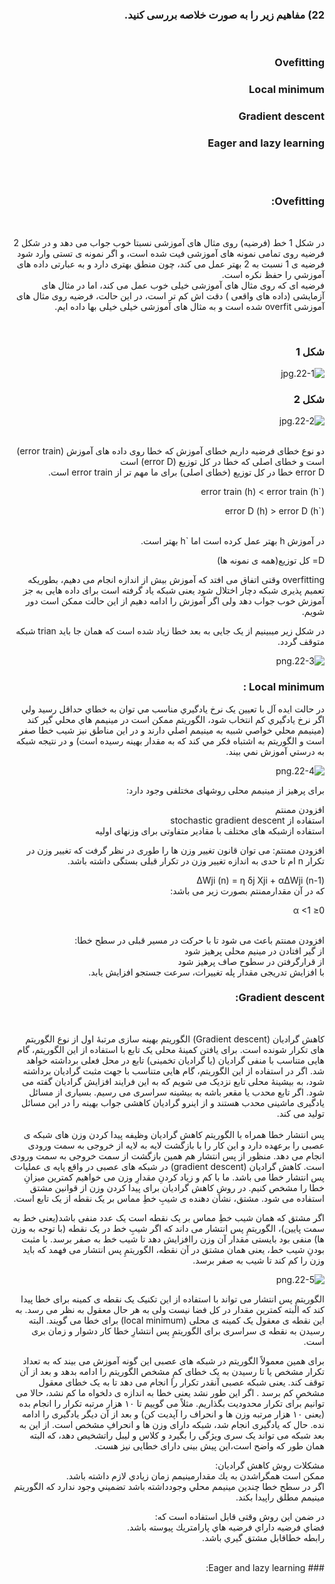 

<div dir="rtl">
  
  ### 22) مفاهیم زیر را به صورت خلاصه بررسی کنید.
  <br/>
  
  ### Ovefitting
  ### Local minimum
  ### Gradient descent
  ### Eager and lazy learning
  <br/><br/>
  
  ### Ovefitting:
  <br/>
  
  در شکل 1 خط (فرضیه) روی مثال های آموزشی نسبتا خوب جواب می دهد و
  در شکل 2 فرضیه روی تمامی نمونه های آموزشی فیت شده است، و اگر نمونه ی تستی وارد شود فرضیه ی 1  نسبت به 2 بهتر عمل می کند، چون منطق بهتری دارد و به عبارتی داده های 
   آموزشي را حفظ نکره است. 
   <br/>
  فرضیه ای که روی مثال های آموزشی خیلی خوب عمل می کند، اما در مثال های آزمایشی (داده های واقعی ) دقت اش کم تر است، 
  در اين حالت، فرضیه روی مثال های آموزشی overfit شده است
  و به مثال های آموزشی خیلی خیلی بها داده ايم.
 
  <br/>
  
  ### شکل 1
  
  ![22-1.jpg](https://github.com/semnan-university-ai/machine-learning-class/blob/main/excersiecs/smahdimoghaddasi/EXC%20(22)/22-1.jpg)
       
  ### شکل 2
  
   ![22-2.jpg](https://github.com/semnan-university-ai/machine-learning-class/blob/main/excersiecs/smahdimoghaddasi/EXC%20(22)/22-2.jpg) 
    
   <br/>
  
   <div dir="rtl">
   دو نوع خطای فرضیه داریم خطای آموزش که خطا روی داده های آموزش (error train) است و خطای اصلی که خطا در کل توزیع (error D) است 
    <br/>  
  error D خطا در کل توزیع (خطای اصلی) برای ما مهم تر از error train است.
  <br/>
  
  
  error train (h) < error train (h`)  <br/>
  
  error D (h) > error D (h`)
  <br/>
  <br/>
  <div dir="rtl">
   در آموزش h بهتر عمل کرده است اما `h بهتر است. 
   <div/>
  
   D= کل توزیع(همه ی نمونه ها)
   <br/>
     <div dir="rtl"> 
       overfitting وقتی اتفاق می افتد که آموزش بیش از اندازه انجام می دهیم، بطوریکه تعمیم پذیری شبکه دچار اختلال شود  یعنی شبکه یاد گرفته است برای داده هایی به جز آموزش خوب جواب دهد ولی اگر آموزش را ادامه دهیم از این حالت ممکن است دور شویم. 
   
 در شکل زیر میبینیم از یک جایی به بعد خطا زیاد شده است که همان جا باید trian شبکه متوقف گردد.
  <br/>
      
 ![22-3.png](https://github.com/semnan-university-ai/machine-learning-class/blob/main/excersiecs/smahdimoghaddasi/EXC%20(22)/22-3.png)
       
 ### Local minimum :  
       
 
در حالت ايده آل با تعيين يک نرخ يادگيري مناسب مي توان به خطاي حداقل رسيد ولي اگر نرخ يادگيري کم انتخاب شود، الگوريتم ممکن است در مينيمم هاي محلي گير کند 
(مينيمم محلي خواصي شبيه به مينيمم اصلي دارند و در اين مناطق نيز شيب خطا صفر است و الگوريتم به اشتباه فکر مي کند که به مقدار بهينه رسيده است)
و در نتيجه شبکه به درستي آموزش نمي بيند.
       
 ![22-4.png](https://github.com/semnan-university-ai/machine-learning-class/blob/main/excersiecs/smahdimoghaddasi/EXC%20(22)/22-4.png)
       
    

برای پرهیز از مینیمم محلی روشهای مختلفی وجود دارد:
       
افزودن ممنتم<br/>
استفاده از stochastic gradient descent
<br/>
استفاده ازشبکه های مختلف با مقادیر متفاوتی برای وزنهای اولیه

افزودن ممنتم:
می توان قانون تغییر وزن ها را طوری در نظر گرفت که تغییر وزن در تکرار n ام تا حدی به اندازه تغییر وزن در تکرار قبلی بستگی داشته باشد.
 <div/>
ΔWji (n) = η δj Xji + αΔWji (n-1)
<div dir="rtl">
    که در آن مقدارممنتم بصورت زیر می باشد:
           
0≤ α <1
        
<br/>     
افزودن ممنتم باعث می شود تا با حرکت در مسیر قبلی در سطح خطا:
<br/>
از گیر افتادن در مینیم محلی پرهیز شود
<br/>
از قرارگرفتن در سطوح صاف پرهیز شود
<br/>
با افزایش تدریجی مقدار پله تغییرات، سرعت جستجو افزایش یابد.
 <br/> 
  
  ### Gradient descent:
  <br/>
  
  
کاهش گرادیان (Gradient descent) الگوریتم بهینه سازی مرتبهٔ اول از نوع الگوریتم های تکرار شونده است. برای یافتن کمینهٔ محلی یک تابع با استفاده از این الگوریتم، گام هایی متناسب با منفی گرادیان (یا گرادیان تخمینی) تابع در محل فعلی برداشته خواهد شد.
 اگر در استفاده از این الگوریتم، گام هایی متناسب با جهت مثبت گرادیان برداشته شود، به بیشینهٔ محلی تابع نزدیک می شویم که به این فرایند افزایش گرادیان گفته می شود. 
اگر تابع محدب یا مقعر باشه به بیشینه سراسری می رسیم. بسیاری از مسائل یادگیری ماشینی محدب هستند و از اینرو گرادیان کاهشی جواب بهینه را در این مسائل تولید می کند.
<br/>
<br/>
پس انتشار خطا همراه با الگوریتم کاهش گرادیان وظیفه  پیدا کردن وزن های شبکه ی عصبی را برعهده دارد و این کار را با بازگشت لایه به لایه از خروجی به سمت ورودی انجام می دهد. منظور از پس انتشار هم همین بازگشت از سمت خروجی به سمت ورودی است.
کاهش گرادیان (gradient descent) در شبکه های عصبی در واقع پایه ی عملیات پس انتشار خطا می باشد.
ما با کم و زیاد کردنِ مقدارِ وزن می خواهیم کمترین میزانِ خطا را مشخص کنیم.
در روشِ کاهش گرادیان برای پیدا کردن وزن از قوانین مشتق استفاده می شود. مشتق، نشان دهنده ی شیبِ خطِ مماس بر یک نقطه از یک تابع است.

 اگر مشتق که همان شیب خطِ مماس بر یک نقطه است یک عدد منفی باشد(یعنی خط به سمت پایین)، الگوریتمِ پس انتشار می داند که اگر شیبِ خط در یک نقطه (با توجه به وزن ها) منفی بود بایستی مقدار آن وزن راافزایش دهد تا شیب خط به صفر برسد.
 با مثبت بودنِ شیب خط، یعنی همان مشتق در آن نقطه، الگوریتمِ پس انتشار می فهمد که باید وزن را کم کند تا شیب به صفر برسد.
  
 ![22-5.png](https://github.com/semnan-university-ai/machine-learning-class/blob/main/excersiecs/smahdimoghaddasi/EXC%20(22)/22-5.png)
  
الگوریتمِ پس انتشار می تواند با استفاده از این تکنیک یک نقطه ی کمینه برای خطا پیدا کند که البته کمترین مقدار در کل فضا نیست ولی به هر حال معقول به نظر می رسد. به این نقطه ی معقول یک کمینه ی محلی (local minimum) برای خطا می گویند. 
البته رسیدن به نقطه ی سراسری برای الگوریتمِ پس انتشارِ خطا کار دشوار و زمان بری است.

برای همین معمولاً الگوریتم در شبکه های عصبی این گونه آموزش می بیند که به تعداد تکرار مشخص یا تا رسیدن به یک خطای کمِ مشخص الگوریتم را ادامه بدهد و بعد از آن توقف کند. یعنی شبکه عصبی آنقدر تکرار را انجام می دهد تا به یک خطای معقول مشخصِ کم برسد .
 اگر این طور نشد یعنی خطا به اندازه ی دلخواه ما کم نشد، حالا می توانیم برای تکرار محدودیت بگذاریم. مثلاً می گوییم تا ۱۰ هزار مرتبه تکرار را انجام بده (یعنی ۱۰ هزار مرتبه وزن ها و انحراف را آپدیت کن) و بعد از آن دیگر یادگیری را ادامه نده.
حال که یادگیری انجام شد، شبکه دارای وزن ها و انحرافِ مشخص است. از این به بعد شبکه می تواند یک سری ویژگی را بگیرد و کلاس و لیبل راتشخیص دهد، که البته همان طور که واضح است،این پیش بینی دارای خطایی نیز هست.
<br/> 
  
 مشکلات روش کاهش گرادیان:
 <br/>
ممكن است همگراشدن به يك مقدارمينيمم زمان زيادي لازم داشته باشد.
 <br/> 
اگر در سطح خطا چندين مينيمم محلي وجودداشته باشد تضميني وجود ندارد كه الگوريتم 
مينيمم مطلق راپيدا بكند.
  
در ضمن این روش وقتی قابل استفاده است که:
<br/>
فضاي فرضيه داراي فرضيه هاي پارامتريك پيوسته باشد.
<br/>
رابطه خطاقابل مشتق گيري باشد.
  
  <br/>
  ### Eager and lazy learning:
       
      
  
      
      
  

